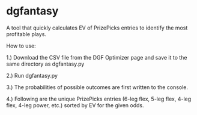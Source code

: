 # dgfantasy
A tool that quickly calculates EV of PrizePicks entries to identify the most profitable plays.

How to use:

1.) Download the CSV file from the DGF Optimizer page and save it to the same directory as dgfantasy.py

2.) Run dgfantasy.py

3.) The probabilities of possible outcomes are first written to the console.

4.) Following are the unique PrizePicks entries (6-leg flex, 5-leg flex, 4-leg flex, 4-leg power, etc.) sorted by EV for the given odds.
